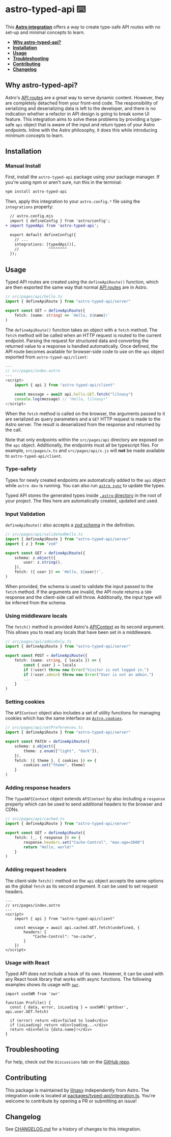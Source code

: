 # astro-typed-api ⌨️

This **[Astro integration][astro-integration]** offers a way to create type-safe API routes with no set-up and minimal concepts to learn.

- <strong>[Why astro-typed-api?](#why-astro-typed-api)</strong>
- <strong>[Installation](#installation)</strong>
- <strong>[Usage](#usage)</strong>
- <strong>[Troubleshooting](#troubleshooting)</strong>
- <strong>[Contributing](#contributing)</strong>
- <strong>[Changelog](#changelog)</strong>

## Why astro-typed-api?

Astro's [API routes](https://docs.astro.build/en/core-concepts/endpoints) are a great way to serve dynamic content. However, they are completely detached from your front-end code. The responsibility of serializing and deserializing data is left to the developer, and there is no indication whether a refactor in API design is going to break some UI feature. This integration aims to solve these problems by providing a type-safe `api` object that is aware of the input and return types of your Astro endpoints. Inline with the Astro philosophy, it does this while introducing minimum concepts to learn.

## Installation

### Manual Install

First, install the `astro-typed-api` package using your package manager. If you're using npm or aren't sure, run this in the terminal:

```sh
npm install astro-typed-api
```

Then, apply this integration to your `astro.config.*` file using the `integrations` property:

```diff lang="js" "typedApi()"
  // astro.config.mjs
  import { defineConfig } from 'astro/config';
+ import typedApi from 'astro-typed-api';

  export default defineConfig({
    // ...
    integrations: [typedApi()],
    //             ^^^^^^^^
  });
```

## Usage

Typed API routes are created using the `defineApiRoute()` function, which are then exported the same way that normal [API routes](https://docs.astro.build/en/core-concepts/endpoints) are in Astro.

```ts
// src/pages/api/hello.ts
import { defineApiRoute } from "astro-typed-api/server"

export const GET = defineApiRoute({
    fetch: (name: string) => `Hello, ${name}!`
)
```
The `defineApiRoute()` function takes an object with a `fetch` method. The `fetch` method will be called when an HTTP request is routed to the current endpoint. Parsing the request for structured data and converting the returned value to a response is handled automatically. Once defined, the API route becomes available for browser-side code to use on the `api` object exported from `astro-typed-api/client`:
```ts
---
// src/pages/index.astro
---
<script>
    import { api } from "astro-typed-api/client"

    const message = await api.hello.GET.fetch("lilnasy")
    console.log(message) // "Hello, lilnasy!"
</script>
```
When the `fetch` method is called on the browser, the arguments passed to it are serialized as query parameters and a `GET` HTTP request is made to the Astro server. The result is deserialized from the response and returned by the call.

Note that only endpoints within the `src/pages/api` directory are exposed on the `api` object. Additionally, the endpoints must all be typescript files. For example, `src/pages/x.ts` and `src/pages/api/x.js` will **not** be made available to `astro-typed-api/client`.

### Type-safety

Types for newly created endpoints are automatically added to the `api` object while `astro dev` is running. You can also run [`astro sync`](https://docs.astro.build/en/reference/cli-reference/#astro-sync) to update the types.

Typed API stores the generated types inside [`.astro` directory](https://docs.astro.build/en/guides/content-collections/#the-astro-directory) in the root of your project. The files here are automatically created, updated and used.

### Input Validation

`defineApiRoute()` also accepts a [zod schema](https://docs.astro.build/en/guides/content-collections/#defining-datatypes-with-zod) in the definition. 
```ts
// src/pages/api/validatedHello.ts
import { defineApiRoute } from "astro-typed-api/server"
import { z } from "zod"

export const GET = defineApiRoute({
    schema: z.object({
        user: z.string(),
    }),
    fetch: ({ user }) => `Hello, ${user}!`,
)
```
When provided, the schema is used to validate the input passed to the `fetch` method. If the arguments are invalid, the API route returns a `500` response and the client-side call will throw. Additionally, the input type will be inferred from the schema.

### Using middleware locals

The `fetch()` method is provided Astro's [APIContext](https://docs.astro.build/en/reference/api-reference/#endpoint-context) as its second argument. This allows you to read any locals that have been set in a middleware.

```ts
// src/pages/api/adminOnly.ts
import { defineApiRoute } from "astro-typed-api/server"

export const POST = defineApiRoute({
    fetch: (name: string, { locals }) => {
        const { user } = locals
        if (!user) throw new Error("Visitor is not logged in.")
        if (!user.admin) throw new Error("User is not an admin.")
        ...
    }
)
```

### Setting cookies

The `APIContext` object also includes a set of utility functions for managing cookies which has the same interface as [`Astro.cookies`](https://docs.astro.build/en/reference/api-reference/#astrocookies).

```ts
// src/pages/api/setPreferences.ts
import { defineApiRoute } from "astro-typed-api/server"

export const PATCH = defineApiRoute({
    schema: z.object({
        theme: z.enum(["light", "dark"]),
    }),
    fetch: ({ theme }, { cookies }) => {
        cookies.set("theme", theme)
    }
)
```

### Adding response headers

The `TypedAPIContext` object extends `APIContext` by also including a `response` property which can be used to send additional headers to the browser and CDNs.

```ts
// src/pages/api/cached.ts
import { defineApiRoute } from "astro-typed-api/server"

export const GET = defineApiRoute({
    fetch: (_, { response }) => {
        response.headers.set("Cache-Control", "max-age=3600")
        return "Hello, world!"
    }
)
```

### Adding request headers

The client-side `fetch()` method on the `api` object accepts the same options as the global `fetch` as its second argument. It can be used to set request headers.

```astro
---
// src/pages/index.astro
---
<script>
    import { api } from "astro-typed-api/client"
    
    const message = await api.cached.GET.fetch(undefined, {
        headers: {
            "Cache-Control": "no-cache",
        }
    })
</script>
```

### Usage with React

Typed API does not include a hook of its own. However, it can be used with any React hook library that works with async functions. The following examples shows its usage with [`swr`](https://swr.vercel.app/).

```tsx
import useSWR from 'swr'
 
function Profile() {
  const { data, error, isLoading } = useSWR('getUser', api.user.GET.fetch)
 
  if (error) return <div>failed to load</div>
  if (isLoading) return <div>loading...</div>
  return <div>hello {data.name}!</div>
}
```

## Troubleshooting

For help, check out the `Discussions` tab on the [GitHub repo](https://github.com/lilnasy/gratelets/discussions).

## Contributing

This package is maintained by [lilnasy](https://github.com/lilnasy) independently from Astro. The integration code is located at [packages/typed-api/integration.ts](https://github.com/lilnasy/gratelets/blob/main/packages/typed-api/integration.ts). You're welcome to contribute by opening a PR or submitting an issue!

## Changelog

See [CHANGELOG.md](https://github.com/lilnasy/gratelets/blob/main/packages/typed-api/CHANGELOG.md) for a history of changes to this integration.

[astro-integration]: https://docs.astro.build/en/guides/integrations-guide/
